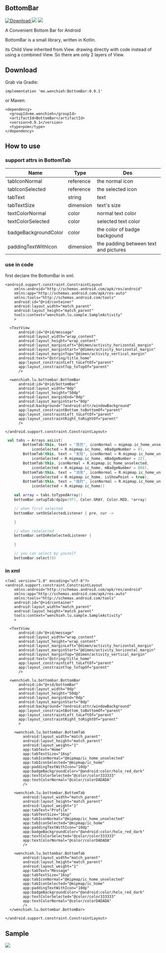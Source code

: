 ## BottomBar
 [ ![Download](https://api.bintray.com/packages/wenchieh/maven/bottombar/images/download.svg) ](https://bintray.com/wenchieh/maven/bottombar/_latestVersion)
 ![](https://img.shields.io/badge/build-passing-green.svg)
 ![](https://img.shields.io/badge/license-MIT-orange.svg)

A Convenient Bottom Bar for Android


BottomBar is a small library, written in Kotlin.

its Child View inherited from View. drawing directly with code instead of using a combined View. So there are only 2 layers of View.

## Download
Grab via Gradle:
```
implementation 'me.wenchieh:BottomBar:0.9.1'
```
or Maven:

```
<dependency>
  <groupId>me.wenchieh</groupId>
  <artifactId>BottomBar</artifactId>
  <version>0.9.1</version>
  <type>pom</type>
</dependency>
```

## How to use
### support attrs in BottomTab

Name | Type | Des
| --- | ---|---
tabIconNormal | reference | the normal icon
tabIconSelected | reference | the selected icon
tabText | string | text
tabTextSize | dimension | text's size
textColorNormal | color | normal text color
textColorSelected | color | selected text color
badgeBackgroundColor | color | the color of badge backgound
paddingTextWithIcon | dimension | the padding between text and pictures


### use in code

first declare the BottomBar in xml.

```
<android.support.constraint.ConstraintLayout
    xmlns:android="http://schemas.android.com/apk/res/android"
    xmlns:app="http://schemas.android.com/apk/res-auto"
    xmlns:tools="http://schemas.android.com/tools"
    android:id="@+id/container"
    android:layout_width="match_parent"
    android:layout_height="match_parent"
    tools:context="wenchieh.lu.sample.SampleActivity"
    >

  <TextView
      android:id="@+id/message"
      android:layout_width="wrap_content"
      android:layout_height="wrap_content"
      android:layout_marginLeft="@dimen/activity_horizontal_margin"
      android:layout_marginStart="@dimen/activity_horizontal_margin"
      android:layout_marginTop="@dimen/activity_vertical_margin"
      android:text="@string/title_home"
      app:layout_constraintLeft_toLeftOf="parent"
      app:layout_constraintTop_toTopOf="parent"
      />

  <wenchieh.lu.bottombar.BottomBar
      android:id="@+id/bottomBar"
      android:layout_width="0dp"
      android:layout_height="50dp"
      android:layout_marginEnd="0dp"
      android:layout_marginStart="0dp"
      android:background="?android:attr/windowBackground"
      app:layout_constraintBottom_toBottomOf="parent"
      app:layout_constraintLeft_toLeftOf="parent"
      app:layout_constraintRight_toRightOf="parent"
      />

</android.support.constraint.ConstraintLayout>

```

```kotlin
 val tabs = Arrays.asList(
        BottomTab(this, text = "首页", iconNormal = mipmap.ic_home_unselected,
            iconSelected = R.mipmap.ic_home, mBadgeNumber = 8),
        BottomTab(this, text = "发现", iconNormal = R.mipmap.ic_home_unselected,
            iconSelected = R.mipmap.ic_home, mBadgeNumber = 22),
        BottomTab(this, iconNormal = R.mipmap.ic_home_unselected,
            iconSelected = R.mipmap.ic_home, mBadgeNumber = 888),
        BottomTab(this, text = "消息", iconNormal = R.mipmap.ic_home_unselected,
            iconSelected = R.mipmap.ic_home, isShowPoint = true),
        BottomTab(this, text = "我的", iconNormal = R.mipmap.ic_home_unselected,
            iconSelected = R.mipmap.ic_home))

    val array = tabs.toTypedArray()
    bottomBar.setupTab(dp2px(9f), Color.GRAY, Color.RED, *array)

    // when first selected
    bottomBar.setOnSelectedListener { pre, cur ->

    }

    // when reSelected
    bottomBar.setOnReSelectedListener {

    }

    // you can select by youself
    bottomBar.select(0)
```

### in xml
```
<?xml version="1.0" encoding="utf-8"?>
<android.support.constraint.ConstraintLayout
    xmlns:android="http://schemas.android.com/apk/res/android"
    xmlns:app="http://schemas.android.com/apk/res-auto"
    xmlns:tools="http://schemas.android.com/tools"
    android:id="@+id/container"
    android:layout_width="match_parent"
    android:layout_height="match_parent"
    tools:context="wenchieh.lu.sample.SampleActivity"
    >

  <TextView
      android:id="@+id/message"
      android:layout_width="wrap_content"
      android:layout_height="wrap_content"
      android:layout_marginLeft="@dimen/activity_horizontal_margin"
      android:layout_marginStart="@dimen/activity_horizontal_margin"
      android:layout_marginTop="@dimen/activity_vertical_margin"
      android:text="@string/title_home"
      app:layout_constraintLeft_toLeftOf="parent"
      app:layout_constraintTop_toTopOf="parent"
      />

  <wenchieh.lu.bottombar.BottomBar
      android:id="@+id/bottomBar"
      android:layout_width="0dp"
      android:layout_height="50dp"
      android:layout_marginEnd="0dp"
      android:layout_marginStart="0dp"
      android:background="?android:attr/windowBackground"
      app:layout_constraintBottom_toBottomOf="parent"
      app:layout_constraintLeft_toLeftOf="parent"
      app:layout_constraintRight_toRightOf="parent"
      >

    <wenchieh.lu.bottombar.BottomTab
        android:layout_width="match_parent"
        android:layout_height="match_parent"
        android:layout_weight="1"
        app:tabText="Home"
        app:tabTextSize="16sp"
        app:tabIconNormal="@mipmap/ic_home_unselected"
        app:tabIconSelected="@mipmap/ic_home"
        app:paddingTextWithIcon="10dp"
        app:badgeBackgroundColor="@android:color/holo_red_dark"
        app:textColorSelected="@color/color333333"
        app:textColorNormal="@color/colorDADADA"
        />

    <wenchieh.lu.bottombar.BottomTab
        android:layout_width="match_parent"
        android:layout_height="match_parent"
        android:layout_weight="1"
        app:tabText="Profile"
        app:tabTextSize="16sp"
        app:tabIconNormal="@mipmap/ic_home_unselected"
        app:tabIconSelected="@mipmap/ic_home"
        app:paddingTextWithIcon="10dp"
        app:badgeBackgroundColor="@android:color/holo_red_dark"
        app:textColorSelected="@color/color333333"
        app:textColorNormal="@color/colorDADADA"
        />

    <wenchieh.lu.bottombar.BottomTab
        android:layout_width="match_parent"
        android:layout_height="match_parent"
        android:layout_weight="1"
        app:tabText="Message"
        app:tabTextSize="16sp"
        app:tabIconNormal="@mipmap/ic_home_unselected"
        app:tabIconSelected="@mipmap/ic_home"
        app:paddingTextWithIcon="10dp"
        app:badgeBackgroundColor="@android:color/holo_red_dark"
        app:textColorSelected="@color/color333333"
        app:textColorNormal="@color/colorDADADA"
        />
  </wenchieh.lu.bottombar.BottomBar>

</android.support.constraint.ConstraintLayout>
```






## Sample


![](http://7xt4re.com1.z0.glb.clouddn.com/20180515152636067658667.jpg)


